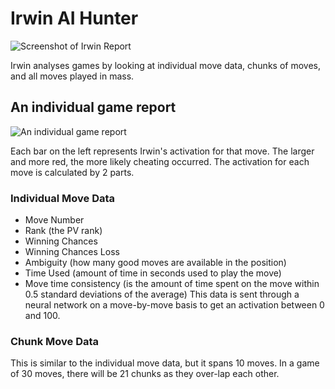 # Irwin AI Hunter

![Screenshot of Irwin Report](http://i.imgur.com/IqWdHPj.png)

Irwin analyses games by looking at individual move data, chunks of moves, and all moves played in mass.

## An individual game report

![An individual game report](http://i.imgur.com/QcCpH1q.png)

Each bar on the left represents Irwin's activation for that move. The larger and more red, the more likely cheating occurred. The activation for each move is calculated by 2 parts.

### Individual Move Data
- Move Number
- Rank (the PV rank)
- Winning Chances
- Winning Chances Loss
- Ambiguity (how many good moves are available in the position)
- Time Used (amount of time in seconds used to play the move)
- Move time consistency (is the amount of time spent on the move within 0.5 standard deviations of the average)
This data is sent through a neural network on a move-by-move basis to get an activation between 0 and 100.

### Chunk Move Data
This is similar to the individual move data, but it spans 10 moves. In a game of 30 moves, there will be 21 chunks as they over-lap each other.